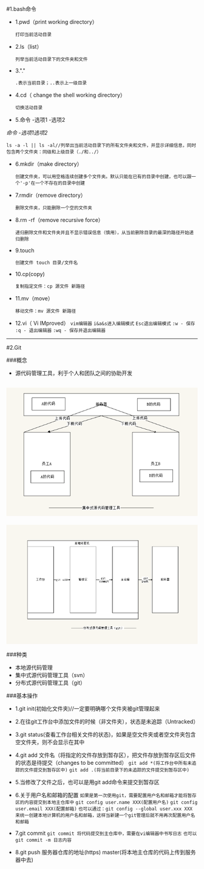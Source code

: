 #1.bash命令

* 1.pwd（print working directory）

  `打印当前活动目录`



* 2.ls（list）

  `列举当前活动目录下的文件夹和文件`



* 3."."

  `.表示当前目录；..表示上一级目录`



* 4.cd（ change the shell working directory）

  `切换活动目录`



* 5.命令 -选项1 -选项2

*命令 -选项1选项2*

​	`ls -a -l || ls -al//列举出当前活动目录下的所有文件夹和文件，并显示详细信息，同时包含两个文件夹：同级和上级目录（./和../）`



* 6.mkdir（make directory）

  `创建文件夹，可以用空格连续创建多个文件夹。默认只能在已有的目录中创建，也可以跟一个'-p'在一个不存在的目录中创建`



* 7.rmdir（remove directory）

  `删除文件夹，只能删除一个空的文件夹`



* 8.rm -rf（remove recursive force）

  `递归删除文件和文件夹并且不显示错误信息（慎用），从当前删除目录的最深的路径开始递归删除`



* 9.touch

  `创建文件 touch 目录/文件名`



* 10.cp(copy)

  `复制指定文件：cp 源文件 新路径`



* 11.mv（move）

  `移动文件：mv 源文件 新路径`

* 12.vi（ Vi IMproved）
  `vim编辑器`
  `i&a&s进入编辑模式`
  `Esc退出编辑模式`
  `:w - 保存`
  `:q - 退出编辑器`
  `:wq - 保存并退出编辑器`

***

#2.Git

###概念
* 源代码管理工具，利于个人和团队之间的协助开发


![集中式版本控制工具](jzs.png)
---
![分布式版本控制工具](fbs.png)

###种类
* 本地源代码管理
* 集中式源代码管理工具（svn）
* 分布式源代码管理工具（git）

###基本操作
* 1.git init(初始化文件夹)//一定要明确哪个文件夹被git管理起来

* 2.在往git工作台中添加文件的时候（非文件夹），状态是未追踪（Untracked）

* 3.git status(查看工作台相关文件的状态)，如果是空文件夹或者空文件夹包含空文件夹，则不会显示在其中

* 4.git add 文件名（将指定的文件存放到暂存区），把文件存放到暂存区后文件的状态是待提交（changes to be committed）
  `git add *(将工作台中所有未追踪的文件提交到暂存区中)`
  `git add .(将当前目录下的未追踪的文件提交到暂存区中)`

* 5.当修改了文件之后，也可以是用git add命令来提交到暂存区

* 6.关于用户名和邮箱的配置
  `如果是第一次使用git，需要配置用户名和邮箱才能将暂存区的内容提交到本地主仓库中`
  `git config user.name XXX(配置用户名)`
  `git config user.email XXX(配置邮箱)`
  `也可以通过：git config --global user.xxx XXX 来统一创建本地计算机的用户名和邮箱，这样当新建一个git管理后就不用再次配置用户名和邮箱`

* 7.git commit
  `git commit 将代码提交到主仓库中，需要在vi编辑器中书写日志`
  `也可以git commit -m 日志内容`

* 8.git push 服务器仓库的地址(https) master(将本地主仓库的代码上传到服务器中去)

